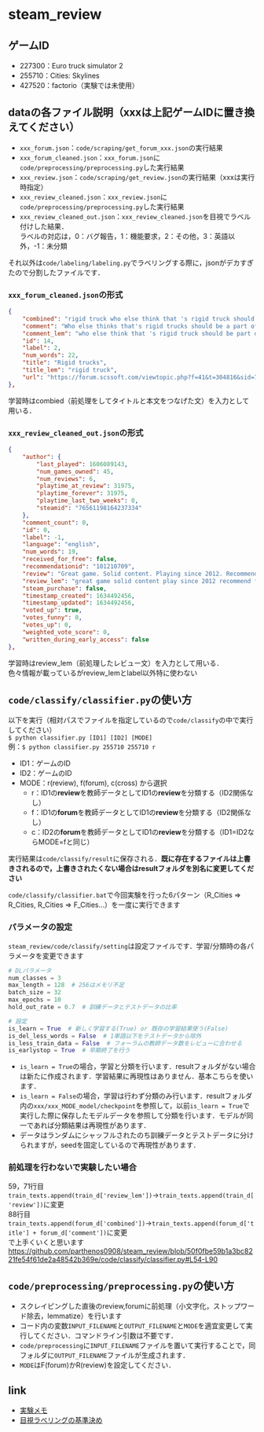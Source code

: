 # steam_review

## ゲームID
- 227300：Euro truck simulator 2
- 255710：Cities: Skylines
- 427520：factorio（実験では未使用）

## dataの各ファイル説明（xxxは上記ゲームIDに置き換えてください）
- `xxx_forum.json`：`code/scraping/get_forum_xxx.json`の実行結果
- `xxx_forum_cleaned.json`：`xxx_forum.json`に`code/preprocessing/preprocessing.py`した実行結果
- `xxx_review.json`：`code/scraping/get_review.json`の実行結果（xxxは実行時指定）
- `xxx_review_cleaned.json`：`xxx_review.json`に`code/preprocessing/preprocessing.py`した実行結果
- `xxx_review_cleaned_out.json`：`xxx_review_cleaned.json`を目視でラベル付けした結果．  
ラベルの対応は，0：バグ報告，1：機能要求，2：その他，3：英語以外，-1：未分類

それ以外は`code/labeling/labeling.py`でラベリングする際に，jsonがデカすぎたので分割したファイルです．

### `xxx_forum_cleaned.json`の形式
```json
{
    "combined": "rigid truck who else think that 's rigid truck should be part of ets at to think would be cool correct spelling",
    "comment": "Who else thinks that's rigid trucks should be a part of ets and ats to. I think would be cool.\n\nCorrected spelling",
    "comment_lem": "who else think that 's rigid truck should be part of ets at to think would be cool correct spelling",
    "id": 14,
    "label": 2,
    "num_words": 22,
    "title": "Rigid trucks",
    "title_lem": "rigid truck",
    "url": "https://forum.scssoft.com/viewtopic.php?f=41&t=304816&sid=756637e85960522bd70695712dbd8353"
},
```
学習時はcombied（前処理をしてタイトルと本文をつなげた文）を入力として用いる．

### `xxx_review_cleaned_out.json`の形式
```json
{
    "author": {
        "last_played": 1606089143,
        "num_games_owned": 45,
        "num_reviews": 6,
        "playtime_at_review": 31975,
        "playtime_forever": 31975,
        "playtime_last_two_weeks": 0,
        "steamid": "76561198164237334"
    },
    "comment_count": 0,
    "id": 0,
    "label": -1,
    "language": "english",
    "num_words": 19,
    "received_for_free": false,
    "recommendationid": "101210709",
    "review": "Great game. Solid content. Playing since 2012. Recommended for trucking enth，usiast, driving thousand kilometers at 80 kph.\nValue 10/10.",
    "review_lem": "great game solid content play since 2012 recommend for truck enthusiast drive thousand kilometer at 80 kph value 10/10",
    "steam_purchase": false,
    "timestamp_created": 1634492456,
    "timestamp_updated": 1634492456,
    "voted_up": true,
    "votes_funny": 0,
    "votes_up": 0,
    "weighted_vote_score": 0,
    "written_during_early_access": false
},
```
学習時はreview_lem（前処理したレビュー文）を入力として用いる．  
色々情報が載っているがreview_lemとlabel以外特に使わない

## `code/classify/classifier.py`の使い方
以下を実行（相対パスでファイルを指定しているので`code/classify`の中で実行してください）  
`$ python classifier.py [ID1] [ID2] [MODE]`  
例：`$ python classifier.py 255710 255710 r`
- ID1：ゲームのID
- ID2：ゲームのID
- MODE：r(review), f(forum), c(cross) から選択
    - r：ID1の**review**を教師データとしてID1の**review**を分類する（ID2関係なし）
    - f：ID1の**forum**を教師データとしてID1の**review**を分類する（ID2関係なし）
    - c：ID2の**forum**を教師データとしてID1の**review**を分類する（ID1=ID2ならMODE=fと同じ）

実行結果は`code/classify/result`に保存される．**既に存在するファイルは上書きされるので，上書きされたくない場合はresultフォルダを別名に変更してください**

`code/classify/classifier.bat`で今回実験を行った6パターン（R_Cities ⇒ R_Cities, R_Cities ⇒ F_Cities...）を一度に実行できます

### パラメータの設定
`steam_review/code/classify/setting`は設定ファイルです．学習/分類時の各パラメータを変更できます
```python
# DLパラメータ
num_classes = 3
max_length = 128  # 256はメモリ不足
batch_size = 32
max_epochs = 10
hold_out_rate = 0.7  # 訓練データとテストデータの比率

# 設定
is_learn = True  # 新しく学習する(True) or 既存の学習結果使う(False)
is_del_less_words = False  # 1単語以下をテストデータから除外
is_less_train_data = False  # フォーラムの教師データ数をレビューに合わせる
is_earlystop = True  # 早期終了を行う
```
- `is_learn = True`の場合，学習と分類を行います．resultフォルダがない場合は新たに作成されます．学習結果に再現性はありません．基本こちらを使います．  
- `is_learn = False`の場合，学習は行わず分類のみ行います．resultフォルダ内の`xxx/xxx_MODE_model/checkpoint`を参照して，以前`is_learn = True`で実行した際に保存したモデルデータを参照して分類を行います．モデルが同一であれば分類結果は再現性があります．
- データはランダムにシャッフルされたのち訓練データとテストデータに分けられますが，seedを固定しているので再現性があります．

### 前処理を行わないで実験したい場合
59，71行目`train_texts.append(train_d['review_lem'])`→`train_texts.append(train_d['review'])`に変更  
88行目`train_texts.append(forum_d['combined'])`→`train_texts.append(forum_d['title'] + forum_d['comment'])`に変更  
で上手くいくと思います
https://github.com/parthenos0908/steam_review/blob/50f0fbe59b1a3bc8221fe54f61de2a48542b369e/code/classify/classifier.py#L54-L90


## `code/preprocessing/preprocessing.py`の使い方
- スクレイピングした直後のreview,forumに前処理（小文字化，ストップワード除去，lemmatize）を行います
- コード内の変数`INPUT_FILENAME`と`OUTPUT_FILENAME`と`MODE`を適宜変更して実行してください．コマンドライン引数は不要です．
- `code/preprocessing`に`INPUT_FILENAME`ファイルを置いて実行することで，同フォルダに`OUTPUT_FILENAME`ファイルが生成されます．
- `MODE`はF(forum)かR(review)を設定してください．

## link
- [実験メモ](https://hackmd.io/ufssII94QwC2EuZRT1PcUw)
- [目視ラベリングの基準決め](https://hackmd.io/O0oe4PYNQWaVdcLDaL35Pg)
